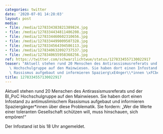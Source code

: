 ```yaml
---
categories: twitter
date: '2020-07-01 14:28:03'
layout: post
media:
- file: /media/1278334383821389824.jpg
- file: /media/1278334434811486208.jpg
- file: /media/1278334460602310656.jpg
- file: /media/1278334499009507328.jpg
- file: /media/1278334564394586113.jpg
- file: /media/1278340632092737537.jpg
- file: /media/1278340655958368256.jpg
ref: https://twitter.com/schwarzlichtwue/status/1278334557130022917
teaser: "Aktuell stehen rund 20 Menschen des Antirassismusreferats und der BI_PoC\
  \ Hochschulgruppe auf den Mainwiesen. Sie haben dort einen Infostand zu antimuslimischem\
  \ Rassismus aufgebaut und informieren Spazierg\xE4nger\\*innen \xFCber diese Problematik. "
title: 1278334557130022917
---
```

Aktuell stehen rund 20 Menschen des Antirassismusreferats und der BI_PoC Hochschulgruppe auf den Mainwiesen. Sie haben dort einen Infostand zu antimuslimischem Rassismus aufgebaut und informieren Spaziergänger\*innen über diese Problematik. 
Sie fordern: „Wer die Werte einer toleranten Gesellschaft schützen will, muss hinschauen, sich empören!“

Der Infostand ist bis 18 Uhr angemeldet. 